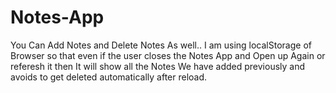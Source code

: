 # Notes-App

You Can Add Notes and Delete Notes As well.. 
I am using localStorage of Browser so that even if the user closes the Notes App and 
Open up Again or referesh it then It will show all the Notes We have added previously and avoids to get deleted automatically after reload.
